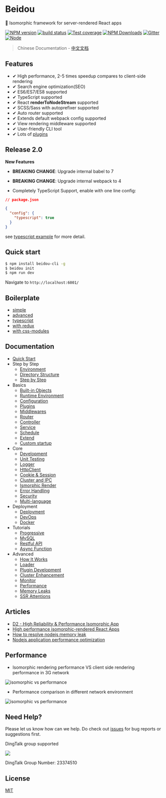 # Beidou

🌌 Isomorphic framework for server-rendered React apps

[![NPM version][npm-image]][npm-url]
[![build status][travis-image]][travis-url]
[![Test coverage][codecov-image]][codecov-url]
[![NPM Downloads][download-img]][npm-url]
[![Gitter][gitter-image]][gitter-url]
[![Node][nodejs-image]][nodejs-url]

[npm-image]: https://img.shields.io/npm/v/beidou-core.svg
[npm-url]: https://npmjs.org/package/beidou-core
[quality-image]: http://npm.packagequality.com/shield/beidou-core.svg
[quality-url]: http://packagequality.com/#?package=beidou-core
[travis-image]: https://img.shields.io/travis/alibaba/beidou.svg?branch=master
[travis-url]: https://travis-ci.org/alibaba/beidou
[codecov-image]: https://img.shields.io/codecov/c/github/alibaba/beidou.svg
[codecov-url]: https://codecov.io/gh/alibaba/beidou
[download-img]: https://img.shields.io/npm/dm/beidou-core.svg
[gitter-image]: https://img.shields.io/gitter/room/alibaba/beidou.svg
[gitter-url]: https://gitter.im/alibaba/beidou
[nodejs-image]: https://img.shields.io/badge/node-%3E%3D%208.0.0-brightgreen.svg
[nodejs-url]: https://nodejs.org

> Chinese Documentation - [中文文档](./README-ZH.md)

## Features

- ✔︎ High performance, 2-5 times speedup compares to client-side rendering
- ✔︎ Search engine optimization(SEO)
- ✔︎ ES6/ES7/ES8 supported
- ✔︎ TypeScript supported
- ✔︎ React **renderToNodeStream** supported
- ✔︎ SCSS/Sass with autoprefixer supported
- ✔︎ Auto router supported
- ✔︎ Extends default webpack config supported
- ✔︎ View rendering middleware supported
- ✔︎ User-friendly CLI tool
- ✔︎ Lots of [plugins](./packages/beidou-docs/en/basic/plugins.md)

## Release 2.0

**New Features**

- **BREAKING CHANGE**: Upgrade internal babel to 7
- **BREAKING CHANGE**: Upgrade internal webpack to 4

- Completely TypeScript Support, enable with one line config:

```json
// package.json

{
  "config": {
    "typescript": true
  }
}
```

see [typescript example](./examples/typescript) for more detail.

## Quick start

```bash
$ npm install beidou-cli -g
$ beidou init
$ npm run dev
```

Navigate to `http://localhost:6001/`

## Boilerplate

- [simple](./examples/simple)
- [advanced](./examples/advanced)
- [typescript](./examples/typescript)
- [with redux](./examples/redux)
- [with css-modules](./examples/css-modules)

## Documentation

- [Quick Start](./packages/beidou-docs/en/quick-start/quick-start.md)
- Step by Step
  - [Environment](./packages/beidou-docs/en/quick-start/prepare-environment.md)
  - [Directory Structure](./packages/beidou-docs/en/quick-start/directory-struct.md)
  - [Step by Step](./packages/beidou-docs/en/quick-start/step-by-step.md)
- Basics
  - [Built-in Objects](./packages/beidou-docs/en/basic/objects.md)
  - [Runtime Environment](./packages/beidou-docs/en/basic/env.md)
  - [Configuration](./packages/beidou-docs/en/basic/config.md)
  - [Plugins](./packages/beidou-docs/en/basic/plugins.md)
  - [Middlewares](./packages/beidou-docs/en/basic/middleware.md)
  - [Router](./packages/beidou-docs/en/basic/router.md)
  - [Controller](./packages/beidou-docs/en/basic/controller.md)
  - [Service](./packages/beidou-docs/en/basic/service.md)
  - [Schedule](./packages/beidou-docs/en/basic/schedule.md)
  - [Extend](./packages/beidou-docs/en/basic/extend.md)
  - [Custom startup](./packages/beidou-docs/en/basic/app-start.md)
- Core
  - [Development](./packages/beidou-docs/en/core/development.md)
  - [Unit Testing](./packages/beidou-docs/en/core/unittest.md)
  - [Logger](./packages/beidou-docs/en/core/logger.md)
  - [HttpClient](./packages/beidou-docs/en/core/http-client.md)
  - [Cookie & Session](./packages/beidou-docs/en/core/cookie-and-session.md)
  - [Cluster and IPC](./packages/beidou-docs/en/core/cluster-and-ipc.md)
  - [Ismorphic Render](./packages/beidou-docs/en/core/isomorphic-render.md)
  - [Error Handling](./packages/beidou-docs/en/core/error-handling.md)
  - [Security](./packages/beidou-docs/en/core/security.md)
  - [Multi-language](./packages/beidou-docs/en/core/i18n.md)
- Deployment
  - [Deployment](./packages/beidou-docs/en/deployment/deployment.md)
  - [DevOps](./packages/beidou-docs/en/deployment/devops.md)
  - [Docker](./packages/beidou-docs/en/deployment/docker.md)
- Tutorials
  - [Progressive](./packages/beidou-docs/en/tutorials/progressive.md)
  - [MySQL](./packages/beidou-docs/en/tutorials/mysql.md)
  - [Restful API](./packages/beidou-docs/en/tutorials/restful.md)
  - [Async Function](./packages/beidou-docs/en/tutorials/async-function.md)
- Advanced
  - [How It Works](./packages/beidou-docs/en/advanced/architecture.md)
  - [Loader](./packages/beidou-docs/en/advanced/loader.md)
  - [Plugin Development](./packages/beidou-docs/en/advanced/plugin.md)
  - [Cluster Enhancement](./packages/beidou-docs/en/advanced/cluster-enhancement.md)
  - [Monitor](./packages/beidou-docs/en/advanced/monitor.md)
  - [Performance](./packages/beidou-docs/en/advanced/performance.md)
  - [Memory Leaks](./packages/beidou-docs/en/advanced/oom.md)
  - [SSR Attentions](./packages/beidou-docs/en/advanced/attentions.md)

## Articles

- [D2 - High Reliability & Performance Isomorphic App](./packages/beidou-docs/articles/D2_High_Reliability_and_Performance_Isomorphic_App.pdf)
- [High performance isomorphic-rendered React Apps](./packages/beidou-docs/articles/high-performance-isomorphic-app.md)
- [How to resolve nodejs memory leak](./packages/beidou-docs/articles/node-memory-leak.md)
- [Nodejs application performance optimization](./packages/beidou-docs/articles/node-performance-optimization.md)

## Performance

- Isomorphic rendering performance VS client side rendering performance in 3G network

![isomorphic vs performance](http://img.alicdn.com/tfs/TB1inBqhnnI8KJjy0FfXXcdoVXa-702-666.gif)

- Performance comparison in different network environment

![isomorphic vs performance](http://img.alicdn.com/tfs/TB172JBhb_I8KJjy1XaXXbsxpXa-1762-818.png)

## Need Help?

Please let us know how can we help. Do check out [issues](https://github.com/alibaba/beidou/issues) for bug reports or suggestions first.

DingTalk group supported

![](https://img.alicdn.com/tfs/TB1iC0ycuH2gK0jSZFEXXcqMpXa-970-1280.jpg_400x400.jpg)

DingTalk Group Number: 23374510

## License

[MIT](LICENSE)
